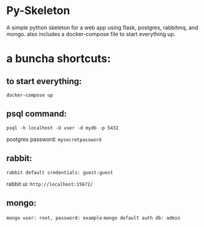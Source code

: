 # Py-Skeleton
A simple python skeleton for a web app using flask, postgres, rabbitmq, and mongo.
also includes a docker-compose file to start everything up.


# a buncha shortcuts:

## to start everything:
`docker-compose up`

## psql command:
`psql -h localhost -U user -d mydb -p 5432`

postgres password: `mysecretpassword`

## rabbit:
`rabbit default credentials: guest:guest`

rabbit ui: `http://localhost:15672/`

## mongo:
`mongo user: root, password: example`
`mongo default auth db: admin`
